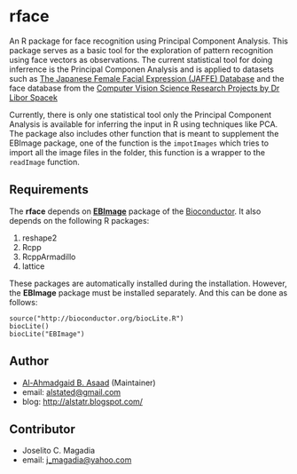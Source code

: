 rface
=====
An R package for face recognition using Principal Component Analysis.
This package serves as a basic tool for the exploration of pattern recognition using face vectors as observations. The current statistical tool for doing inferrence is the Principal Componen Analysis and is applied to datasets such as [The Japanese Female Facial Expression (JAFFE) Database][1] and the face database from the [Computer Vision Science Research Projects by Dr Libor Spacek][2]

Currently, there is only one statistical tool only the Principal Component Analysis is available for inferring the input in R using techniques like PCA. The package also includes other function that is meant to supplement the EBImage package, one of the function is the `impotImages` which tries to import all the image files in the folder, this function is a wrapper to the `readImage` function.

## Requirements
The **rface** depends on [**EBImage**][3] package of the [Bioconductor][4]. It also depends on the following R packages:

1. reshape2
3. Rcpp
4. RcppArmadillo
5. lattice

These packages are automatically installed during the installation. However, the **EBImage** package must be installed separately. And this can be done as follows:
```{r}
source("http://bioconductor.org/biocLite.R")
biocLite()
biocLite("EBImage")
```

## Author
* [Al-Ahmadgaid B. Asaad](https://github.com/alstat) (Maintainer)
 * email: alstated@gmail.com
 * blog: http://alstatr.blogspot.com/
 
## Contributor
* Joselito C. Magadia
 * email: j_magadia@yahoo.com
 
[1]: http://www.kasrl.org/jaffe.html
[2]: http://cswww.essex.ac.uk/mv/allfaces/
[3]: http://bioconductor.org/packages/release/bioc/html/EBImage.html
[4]: http://bioconductor.org